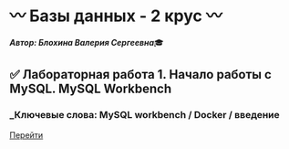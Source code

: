# :wavy_dash: Базы данных - 2 крус :wavy_dash:

***Автор: Блохина Валерия Сергеевна***:mortar_board:


## :white_check_mark: Лабораторная работа 1. Начало работы с MySQL. MySQL Workbench
### _Ключевые слова: MySQL workbench / Docker / введение
[Перейти](https://github.com/BlohinaValeria/Programming-2nd-course/tree/main/Лабораторная%201)

